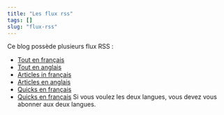 ```yaml
---
title: "Les flux rss"
tags: []
slug: "flux-rss"
---
```


Ce blog possède plusieurs flux RSS :

 - [Tout en français](/index.xml)
 - [Tout en anglais](/en/index.xml)
 - [Articles in français](post/index.xml)
 - [Articles en anglais](en/post/index.xml)
 - [Quicks en français](quick/index.xml)
 - [Quicks en français](en/quick/index.xml)
 Si vous voulez les deux langues, vous devez vous abonner aux deux langues.